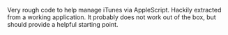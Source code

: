 Very rough code to help manage iTunes via AppleScript. Hackily extracted from a working application. It probably does not work out of the box, but should provide a helpful starting point.
